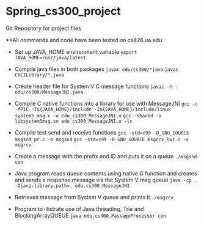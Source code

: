 # Spring_cs300_project

Git Repository for project files

**All commands and code have been tested on cs426.ua.edu

- Set up JAVA_HOME environment variable
`export JAVA_HOME=/usr/java/latest`

- Compile java files in both packages
`javac edu/cs300/*java`
`javac CtCILibrary/*.java`

- Create header file for System V C message functions
`javac -h . edu/cs300/MessageJNI.java`

- Compile C native functions into a library for use with MessageJNI
`gcc -c -fPIC -I${JAVA_HOME}/include -I${JAVA_HOME}/include/linux system5_msg.c -o edu_cs300_MessageJNI.o`
`gcc -shared -o libsystem5msg.so edu_cs300_MessageJNI.o -lc`

- Compile test send and receive functions
`gcc -std=c99 -D_GNU_SOURCE msgsnd_pr.c -o msgsnd`
`gcc -std=c99 -D_GNU_SOURCE msgrcv_lwr.c -o msgrcv`

- Create a message with the prefix and ID and puts it on a queue
`./msgsnd con`

- Java program reads queue contents using native C function and creates and sends a response message via the System V msg queue
`java -cp . -Djava.library.path=. edu.cs300.MessageJNI`

- Retrieves message from System V queue and prints it
`./msgrcv`

- Program to illistrate use of Java threading, Trie and BlockingArrayQUEUE
`java edu.cs300.PassageProcessor con`
